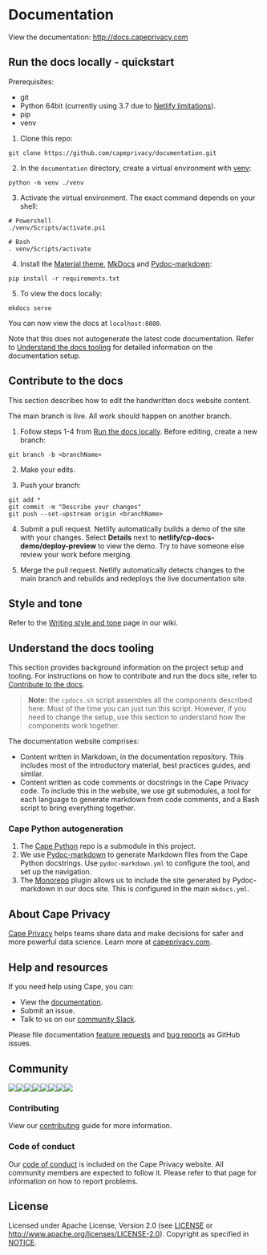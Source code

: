 # Documentation

View the documentation: http://docs.capeprivacy.com

## Run the docs locally - quickstart

Prerequisites:

* git
* Python 64bit (currently using 3.7 due to [Netlify limitations](https://github.com/netlify/build-image/blob/xenial/included_software.md)).
* pip
* venv

1. Clone this repo:

```
git clone https://github.com/capeprivacy/documentation.git
```

2. In the `documentation` directory, create a virtual environment with [venv](https://docs.python.org/3/library/venv.html#module-venv):

```
python -m venv ./venv
```

3. Activate the virtual environment. The exact command depends on your shell:

```
# Powershell
./venv/Scripts/activate.ps1

# Bash
. venv/Scripts/activate
```

4. Install the [Material theme](https://squidfunk.github.io/mkdocs-material/), [MkDocs](https://www.mkdocs.org/) and [Pydoc-markdown](https://github.com/NiklasRosenstein/pydoc-markdown):

```
pip install -r requirements.txt
```

5. To view the docs locally:

```
mkdocs serve
```

You can now view the docs at `localhost:8080`. 

Note that this does not autogenerate the latest code documentation. Refer to [Understand the docs tooling](#understand-the-docs-tooling) for detailed information on the documentation setup.

## Contribute to the docs

This section describes how to edit the handwritten docs website content.

The main branch is live. All work should happen on another branch.

1. Follow steps 1-4 from [Run the docs locally](#run-the-docs-locally). Before editing, create a new branch:

```
git branch -b <branchName>
```

2. Make your edits.

3. Push your branch:

```
git add *
git commit -m "Describe your changes"
git push --set-upstream origin <branchName>
```

4. Submit a pull request. Netlify automatically builds a demo of the site with your changes. Select **Details** next to **netlify/cp-docs-demo/deploy-preview** to view the demo. Try to have someone else review your work before merging.

5. Merge the pull request. Netlify automatically detects changes to the main branch and rebuilds and redeploys the live documentation site.

## Style and tone

Refer to the [Writing style and tone](https://github.com/capeprivacy/documentation/wiki/Writing-style-and-tone) page in our wiki.

## Understand the docs tooling

This section provides background information on the project setup and tooling. For instructions on how to contribute and run the docs site, refer to [Contribute to the docs](#contribute-to-the-docs).

> **Note:** the `cpdocs.sh` script assembles all the components described here. Most of the time you can just run this script. However, if you need to change the setup, use this section to understand how the components work together.

The documentation website comprises:

* Content written in Markdown, in the documentation repository. This includes most of the introductory material, best practices guides, and similar. 
* Content written as code comments or docstrings in the Cape Privacy code. To include this in the website, we use git submodules, a tool for each language to generate markdown from code comments, and a Bash script to bring everything together.


### Cape Python autogeneration

1. The [Cape Python](https://github.com/capeprivacy/cape-python) repo is a submodule in this project. 
2. We use [Pydoc-markdown](https://github.com/NiklasRosenstein/pydoc-markdown) to generate Markdown files from the Cape Python docstrings. Use `pydoc-markdown.yml` to configure the tool, and set up the navigation.
3. The [Monorepo](https://github.com/spotify/mkdocs-monorepo-plugin) plugin allows us to include the site generated by Pydoc-markdown in our docs site. This is configured in the main `mkdocs.yml`.

## About Cape Privacy

[Cape Privacy](https://capeprivacy.com) helps teams share data and make decisions for safer and more powerful data science. Learn more at [capeprivacy.com](https://capeprivacy.com).

## Help and resources

If you need help using Cape, you can:

* View the [documentation](https://docs.capeprivacy.com/).
* Submit an issue.
* Talk to us on our [community Slack](https://join.slack.com/t/capecommunity/shared_invite/zt-f8jeskkm-r9_FD0o4LkuQqhJSa~~IQA).

Please file documentation [feature requests](https://github.com/capeprivacy/documentation/issues/new?template=feature_request.md) and 
[bug reports](https://github.com/capeprivacy/documentation/issues/new?template=bug_report.md) as GitHub issues.

## Community

[![](https://sourcerer.io/fame/justin1121/capeprivacy/documentation/images/0)](https://sourcerer.io/fame/justin1121/capeprivacy/documentation/links/0)[![](https://sourcerer.io/fame/justin1121/capeprivacy/documentation/images/1)](https://sourcerer.io/fame/justin1121/capeprivacy/documentation/links/1)[![](https://sourcerer.io/fame/justin1121/capeprivacy/documentation/images/2)](https://sourcerer.io/fame/justin1121/capeprivacy/documentation/links/2)[![](https://sourcerer.io/fame/justin1121/capeprivacy/documentation/images/3)](https://sourcerer.io/fame/justin1121/capeprivacy/documentation/links/3)[![](https://sourcerer.io/fame/justin1121/capeprivacy/documentation/images/4)](https://sourcerer.io/fame/justin1121/capeprivacy/documentation/links/4)[![](https://sourcerer.io/fame/justin1121/capeprivacy/documentation/images/5)](https://sourcerer.io/fame/justin1121/capeprivacy/documentation/links/5)[![](https://sourcerer.io/fame/justin1121/capeprivacy/documentation/images/6)](https://sourcerer.io/fame/justin1121/capeprivacy/documentation/links/6)[![](https://sourcerer.io/fame/justin1121/capeprivacy/documentation/images/7)](https://sourcerer.io/fame/justin1121/capeprivacy/documentation/links/7)

### Contributing

View our [contributing](CONTRIBUTING.md) guide for more information.

### Code of conduct

Our [code of conduct](https://capeprivacy.com/conduct/) is included on the Cape Privacy website. All community members are expected to follow it. Please refer to that page for information on how to report problems.

## License

Licensed under Apache License, Version 2.0 (see [LICENSE](./LICENSE) or http://www.apache.org/licenses/LICENSE-2.0). Copyright as specified in [NOTICE](./NOTICE).